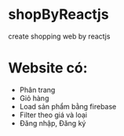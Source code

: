 # shopByReactjs
create shopping web by reactjs
# Website có:
 - Phân trang
 - Giỏ hàng
 - Load sản phẩm bằng firebase
 - Filter theo giá và loại
 - Đăng nhập, Đăng ký
